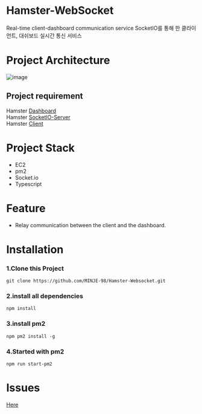 # Hamster-WebSocket
Real-time client-dashboard communication service
SocketIO를 통해 한 클라이언트, 대쉬보드 실시간 통신 서비스

# Project Architecture
![image](https://user-images.githubusercontent.com/55491354/122352460-1df58c00-cf8a-11eb-9fa3-f187dd9ee9c1.png)

## Project requirement
Hamster [Dashboard](https://github.com/argon1025/Hamster-Dashboard)\
Hamster [SocketIO-Server](https://github.com/MINJE-98/Hamster-Websocket)\
Hamster [Client](https://github.com/argon1025/Hamster-client)

# Project Stack
- EC2
- pm2
- Socket.io
- Typescript


# Feature
- Relay communication between the client and the dashboard.

# Installation
### 1.Clone this Project
```
git clone https://github.com/MINJE-98/Hamster-Websocket.git
```

### 2.install all dependencies
```
npm install
```

### 3.install pm2
```
npm pm2 install -g
```

### 4.Started with pm2
```
npm run start-pm2
```

# Issues
[Here](https://github.com/MINJE-98/Hamster-Websocket/issues)
